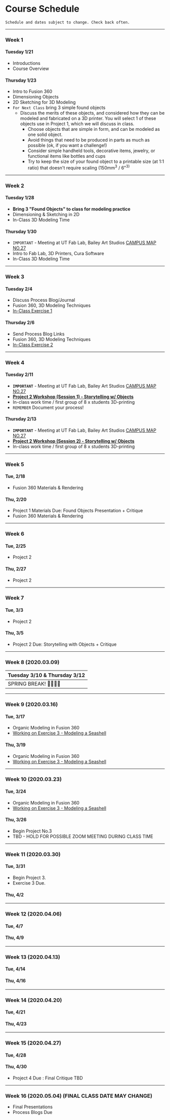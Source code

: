 # Course Schedule

```
Schedule and dates subject to change. Check back often.
```

---
### Week 1

#### Tuesday 1/21
* Introductions
* Course Overview

#### Thursday 1/23
* Intro to Fusion 360
* Dimensioning Objects
* 2D Sketching for 3D Modeling
* ``For Next Class`` bring 3 simple found objects
  * Discuss the merits of these objects, and considered  how they can be modeled and fabricated on a 3D printer. You will select 1 of these objects use in Project 1, which we will discuss in class.
    - Choose objects that are simple in form, and can be modeled as one solid object.
    - Avoid things that need to be produced in parts as much as possible (ok, if you want a challenge!)
    - Consider simple handheld tools, decorative items, jewelry, or functional items like bottles and cups
    - Try to keep the size of your found object to a printable size (at 1:1 ratio) that doesn't require scaling (150mm<sup>3</sup> / 6"<sup>3)

---
### Week 2

#### Tuesday 1/28
* **Bring 3 "Found Objects" to class for modeling practice**
* Dimensioning & Sketching in 2D
* In-Class 3D Modeling Time

#### Thursday 1/30
* ```IMPORTANT``` - Meeting at UT Fab Lab, Bailey Art Studios [CAMPUS MAP NO.27](https://www.ut.edu/uploadedFiles/About/UTCampusMap-a_924.pdf)
* Intro to Fab Lab, 3D Printers, Cura Software
* In-Class 3D Modeling Time

---
### Week 3 

#### Tuesday 2/4
* Discuss Process Blog/Journal
* Fusion 360, 3D Modeling Techniques
* [In-Class Exercise 1](https://github.com/mmansion/UT_FMX_213/blob/master/EXERCISES.md)

#### Thursday 2/6
* Send Process Blog Links
* Fusion 360, 3D Modeling Techniques
* [In-Class Exercise 2](https://github.com/mmansion/UT_FMX_213/blob/master/EXERCISES.md)

---
### Week 4

#### Tuesday 2/11
* **```IMPORTANT```** - Meeting at UT Fab Lab, Bailey Art Studios [CAMPUS MAP NO.27](https://www.ut.edu/uploadedFiles/About/UTCampusMap-a_924.pdf)
* **[Project 2 Workshop (Session 1) - Storytelling w/ Objects](https://docs.google.com/presentation/d/1NUij-Kjhn2nqt1CMeZFRjGepr0obiT5Bx9rFV0cvGgY/edit#slide=id.g6eca19f4c2_0_3)**
* In-class work time / first group of 8 x students 3D-printing
* ```REMEMBER``` Document your process!

#### Thursday 2/13 
* **```IMPORTANT```** - Meeting at UT Fab Lab, Bailey Art Studios [CAMPUS MAP NO.27](https://www.ut.edu/uploadedFiles/About/UTCampusMap-a_924.pdf)
* **[Project 2 Workshop (Session 2) - Storytelling w/ Objects](https://docs.google.com/presentation/d/1NUij-Kjhn2nqt1CMeZFRjGepr0obiT5Bx9rFV0cvGgY/edit#slide=id.g6eca19f4c2_0_3)**
* In-class work time / first group of 8 x students 3D-printing

---

### Week 5

#### Tue, 2/18
* Fusion 360 Materials & Rendering

#### Thu, 2/20
* Project 1 Materials Due: Found Objects Presentation + Critique
* Fusion 360 Materials & Rendering

---
### Week 6
#### Tue, 2/25
* Project 2

#### Thu, 2/27
* Project 2

---
### Week 7
#### Tue, 3/3
* Project 2

#### Thu, 3/5
* Project 2 Due: Storytelling with Objects + Critique

---
### Week 8 (2020.03.09)

| Tuesday 3/10 & Thursday 3/12 |
| :---     |
| SPRING BREAK! 👏🎉🥂😸 |

---
### Week 9 (2020.03.16)

#### Tue, 3/17
* Organic Modeling in Fusion 360
* [Working on Exercise 3 - Modeling a Seashell](https://github.com/mmansion/UT_FMX_213/blob/master/EXERCISES.md#exercise-3)

#### Thu, 3/19
* Organic Modeling in Fusion 360
* [Working on Exercise 3 - Modeling a Seashell](https://github.com/mmansion/UT_FMX_213/blob/master/EXERCISES.md#exercise-3)


---
### Week 10 (2020.03.23)

#### Tue, 3/24
* Organic Modeling in Fusion 360
* [Working on Exercise 3 - Modeling a Seashell](https://github.com/mmansion/UT_FMX_213/blob/master/EXERCISES.md#exercise-3)


#### Thu, 3/26
* Begin Project No.3
* TBD - HOLD FOR POSSIBLE ZOOM MEETING DURING CLASS TIME

---
### Week 11 (2020.03.30)

#### Tue, 3/31
* Begin Project 3.
* Exercise 3 Due.

#### Thu, 4/2

---
### Week 12 (2020.04.06)

#### Tue, 4/7
#### Thu, 4/9

---
### Week 13 (2020.04.13)

#### Tue, 4/14
#### Thu, 4/16

---
### Week 14 (2020.04.20)

#### Tue, 4/21
#### Thu, 4/23

---
### Week 15 (2020.04.27)

#### Tue, 4/28
#### Thu, 4/30
* Project 4 Due : Final Critique TBD

---
### Week 16 (2020.05.04) (FINAL CLASS DATE MAY CHANGE)
* Final Presentations
* Process Blogs Due
